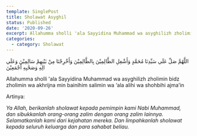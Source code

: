 ```yaml
---
template: SinglePost
title: Sholawat Asyghil
status: Published
date: '2020-09-26'
excerpt: Allahumma sholli 'ala Sayyidina Muhammad wa asyghilizh zholimin
categories:
  - category: Sholawat
---
```

اللَّهُمَّ صَلِّ عَلَي سَيِّدِنَا مُحَمَّدٍ وَأَشْغِلِ الظَّالِمِيْنَ بِالظَّالِمِيْنَ وَأَخْرِجْنَا مِنْ بَيْنِهِمْ سَالِمِيْنَ وَعَلَي الِهِ وَصَحْبِهِ أَجْمَعِيْنَ

Allahumma sholli 'ala Sayyidina Muhammad wa asyghilizh zholimin bidz zholimin wa akhrijna min bainihim salimin wa ‘ala alihi wa shohbihi ajma’in

Artinya: 

_Ya Allah, berikanlah sholawat kepada pemimpin kami Nabi Muhammad, dan sibukkanlah orang-orang zalim dengan orang zalim lainnya. Selamatkanlah kami dari kejahatan mereka. Dan limpahkanlah sholawat kepada seluruh keluarga dan para sahabat beliau._
